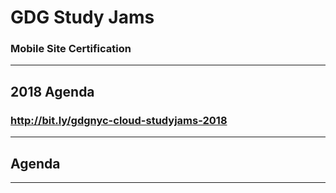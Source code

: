 # GDG Study Jams

### Mobile Site Certification

---
## 2018 Agenda
 
### <a href="http://bit.ly/gdgnyc-cloud-studyjams-2018"> http://bit.ly/gdgnyc-cloud-studyjams-2018 </a>

---
## Agenda

---